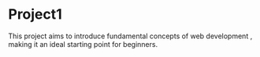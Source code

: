 # Project1
This project aims to introduce fundamental concepts of web development , making it an ideal starting point for beginners.
